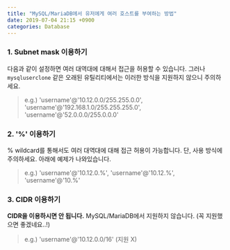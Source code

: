 ```yaml
---
title: "MySQL/MariaDB에서 유저에게 여러 호스트를 부여하는 방법"
date: 2019-07-04 21:15 +0900
categories: Database
---
```


### 1. Subnet mask 이용하기
다음과 같이 설정하면 여러 대역대에 대해서 접근을 허용할 수 있습니다. 그러나 `mysqluserclone` 같은 오래된 유틸리티에서는 이러한 방식을 지원하지 않으니 주의하세요.
> e.g.) 'username'@'10.12.0.0/255.255.0.0', 'username'@'192.168.1.0/255.255.255.0', 'username'@'52.0.0.0/255.0.0.0'

### 2. '%' 이용하기
% wildcard를 통해서도 여러 대역대에 대해 접근 허용이 가능합니다. 단, 사용 방식에 주의하세요. 아래에 예제가 나와있습니다.
> e.g.) 'username'@'10.12.0.%', 'username'@'10.12.%', 'username'@'10.%'

### 3. CIDR 이용하기
**CIDR을 이용하시면 안 됩니다.** MySQL/MariaDB에서 지원하지 않습니다. (꼭 지원했으면 좋겠네요..!)
> e.g.) 'username'@'10.12.0.0/16' (지원 X)
